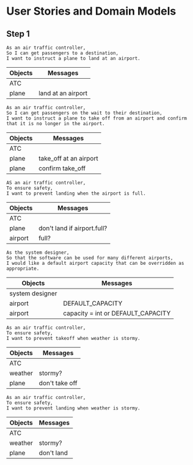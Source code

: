 # User Stories and Domain Models

## Step 1
```
As an air traffic controller,
So I can get passengers to a destination,
I want to instruct a plane to land at an airport.
```
| Objects | Messages |
| ------- | -------- |
| ATC | |
| plane | land at an airport |

```
As an air traffic controller,
So I can get passengers on the wait to their destination,
I want to instruct a plane to take off from an airport and confirm that it is no longer in the airport.
```
| Objects | Messages |
| ------- | -------- |
| ATC | |
| plane | take_off at an airport|
| plane | confirm take_off |

```
AS an air traffic controller,
To ensure safety,
I want to prevent landing when the airport is full.
```
| Objects | Messages |
| ------- | -------- |
| ATC | |
| plane | don't land if airport.full?|
| airport | full? |

```
As the system designer,
So that the software can be used for many different airports,
I would like a default airport capacity that can be overridden as appropriate.
```
| Objects | Messages |
| ------- | -------- |
| system designer | |
| airport | DEFAULT_CAPACITY |
| airport | capacity = int or DEFAULT_CAPACITY |

```
As an air traffic controller,
To ensure safety,
I want to prevent takeoff when weather is stormy.
```
| Objects | Messages |
| ------- | -------- |
| ATC | |
| weather | stormy? |
| plane | don't take off |

```
As an air traffic controller,
To ensure safety,
I want to prevent landing when weather is stormy.
```
| Objects | Messages |
| ------- | -------- |
| ATC | |
| weather | stormy? |
| plane | don't land |
